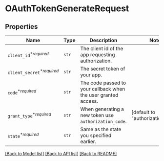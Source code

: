 # OAuthTokenGenerateRequest



## Properties

| Name | Type | Description | Notes |
| ---- | ---- | ----------- | ----- |
| `client_id`<sup>*_required_</sup> | ```str``` |  The client id of the app requesting authorization.  |  |
| `client_secret`<sup>*_required_</sup> | ```str``` |  The secret token of your app.  |  |
| `code`<sup>*_required_</sup> | ```str``` |  The code passed to your callback when the user granted access.  |  |
| `grant_type`<sup>*_required_</sup> | ```str``` |  When generating a new token use `authorization_code`.  |  [default to "authorization_code"] |
| `state`<sup>*_required_</sup> | ```str``` |  Same as the state you specified earlier.  |  |


[[Back to Model list]](../README.md#documentation-for-models) [[Back to API list]](../README.md#documentation-for-api-endpoints) [[Back to README]](../README.md)



